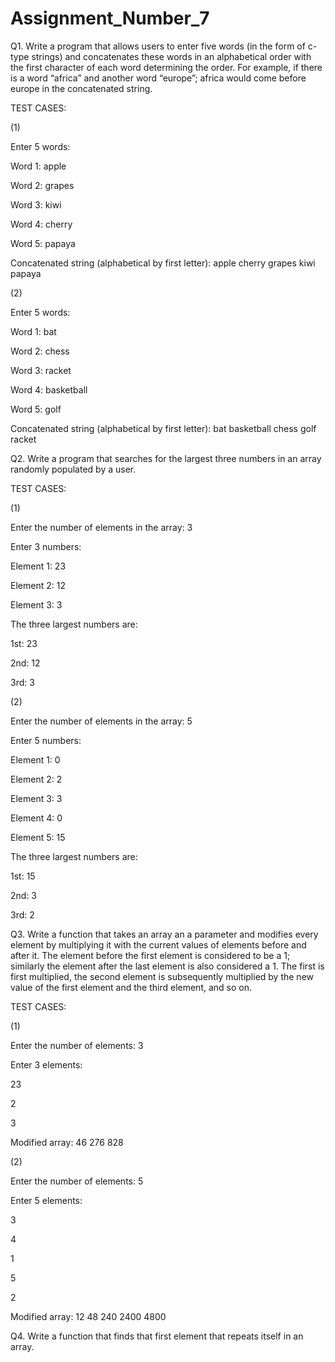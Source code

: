 # Assignment_Number_7

Q1. Write a program that allows users to enter five words (in the form of c-type strings) and concatenates these words in an alphabetical order with the first character of each word determining the order. For example, if there is a word “africa” and another word “europe”; africa would come before europe in the concatenated string.

TEST CASES: 

(1)

Enter 5 words:

Word 1: apple

Word 2: grapes

Word 3: kiwi

Word 4: cherry

Word 5: papaya

Concatenated string (alphabetical by first letter):
apple cherry grapes kiwi papaya

(2) 

Enter 5 words:

Word 1: bat

Word 2: chess

Word 3: racket

Word 4: basketball

Word 5: golf

Concatenated string (alphabetical by first letter):
bat basketball chess golf racket
   
Q2. Write a program that searches for the largest three numbers in an array randomly populated by a user.

TEST CASES: 

(1)

Enter the number of elements in the array: 3

Enter 3 numbers:

Element 1: 23

Element 2: 12

Element 3: 3

The three largest numbers are:

1st: 23

2nd: 12

3rd: 3

(2)

Enter the number of elements in the array: 5

Enter 5 numbers:

Element 1: 0

Element 2: 2

Element 3: 3

Element 4: 0

Element 5: 15

The three largest numbers are:

1st: 15

2nd: 3

3rd: 2
   
Q3. Write a function that takes an array an a parameter and modifies every element by multiplying it with the current values of elements before and after it. The element before the first element is considered to be a 1; similarly the element after the last element is also considered a 1. The first is first multiplied, the second element is subsequently multiplied by the new value of the first element and the third element, and so on.

TEST CASES: 

(1)

Enter the number of elements: 3

Enter 3 elements:

23

2

3

Modified array:
46 276 828 

(2)

Enter the number of elements: 5

Enter 5 elements:

3

4

1

5

2

Modified array:
12 48 240 2400 4800 

Q4. Write a function that finds that first element that repeats itself in an array.


